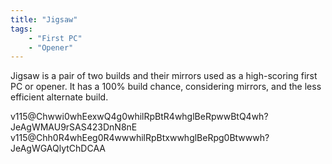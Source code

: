 ```yaml
---
title: "Jigsaw"
tags:
    - "First PC"
    - "Opener"
---
```

<meta name="description" content="A perfect clear opener on-par with PCO in terms of difficulty but with better scoring or damage.">

Jigsaw is a pair of two builds and their mirrors used as a high-scoring first PC or opener. It has a 100% build chance, considering mirrors, and the less efficient alternate build.

<fumen>
v115@Chwwi0whEexwQ4g0whilRpBtR4whglBeRpwwBtQ4wh?JeAgWMAU9rSAS423DnN8nE
</fumen>
<fumen>
v115@Chh0R4whEeg0R4wwwhilRpBtxwwhglBeRpg0Btwwwh?JeAgWGAQlytChDCAA
</fumen>

<fumen src="v115@9gRpi0E8RpR4g0P8R4G8JeAgWWAR4XHBFbcRAyv78A?w3CwBFbssCv/AAA9gzhglE8BtilP8BtG8JeAAPVAZlnRASo?78A1no2AlsCSAS4iWCpAAAA9gi0RpE8Btg0RpP8BtG8JeAA?PVAX1pRASo78A1no2AlsCSAS4qgCqAAAA9gQ4zhE8R4ilP8?Q4glG8JeAAPVAX1pRASo78A1no2AlsCSASITWCpAAAA9gQ4?hlRpE8R4glRpP8Q4glG8JeAAPVAX1pRASo78A1no2AlsCSA?SITWCvAAAA9gRpR4glE8RpilP8R4G8JeAAPVAVFsRASo78A?1no2AlsCSASIKWCzAAAA9gBtglRpE8ilRpP8BtG8JeAAPVA?VFsRASo78A1no2AlsCSASIKWC6AAAA9gBti0E8zhg0P8BtG?8JeAAPVAVFsRASo78A1no2AlsCSASoMPC6AAAA9gi0RpE8y?wRpP8wwg0G8JeAAPVAVFsRASo78A1no2AlsCSASYdgCqAAA?A9gQ4ywglE8R4ilP8Q4wwG8JeAAPVAVFsRASo78A1no2Als?CSASITWC0AAAA9gywRpE8i0RpP8wwg0G8JeAAPVAVFsRASo?78A1no2AlsCSAS4GgC0AAAA">
